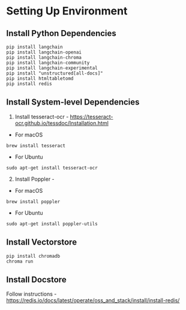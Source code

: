 # Setting Up Environment

## Install Python Dependencies
```shell
pip install langchain
pip install langchain-openai
pip install langchain-chroma
pip install langchain-community
pip install langchain-experimental
pip install "unstructured[all-docs]"
pip install htmltabletomd
pip install redis
```

## Install System-level Dependencies
1. Install tesseract-ocr - https://tesseract-ocr.github.io/tessdoc/Installation.html
*   For macOS
  ```shell
  brew install tesseract
  ```
*   For Ubuntu
  ```shell
  sudo apt-get install tesseract-ocr
  ```
2. Install Poppler -
*   For macOS
  ```shell
  brew install poppler
  ```
*   For Ubuntu
  ```shell
  sudo apt-get install poppler-utils
  ```

## Install Vectorstore
```shell
pip install chromadb
chroma run
```

## Install Docstore
Follow instructions - https://redis.io/docs/latest/operate/oss_and_stack/install/install-redis/
